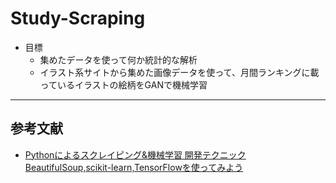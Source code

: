 # Study-Scraping
- 目標
  - 集めたデータを使って何か統計的な解析
  - イラスト系サイトから集めた画像データを使って、月間ランキングに載っているイラストの絵柄をGANで機械学習
---
## 参考文献
- [Pythonによるスクレイピング&機械学習 開発テクニック BeautifulSoup,scikit-learn,TensorFlowを使ってみよう](https://www.amazon.co.jp/Pythonによるスクレイピング-開発テクニック-BeautifulSoup-scikit-learn-TensorFlowを使ってみよう/dp/4802610793/ref=pd_sbs_14_4/356-2291973-0213845?_encoding=UTF8&pd_rd_i=4802610793&pd_rd_r=4a97208e-4610-11e9-9946-fb264a2a1625&pd_rd_w=m8Men&pd_rd_wg=wSUaE&pf_rd_p=ad2ea29d-ea11-483c-9db2-6b5875bb9b73&pf_rd_r=1K6DF9K8DQRK85MBD3K9&psc=1&refRID=1K6DF9K8DQRK85MBD3K9)
